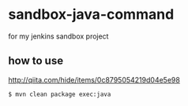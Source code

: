 # sandbox-java-command

for my jenkins sandbox project

## how to use

http://qiita.com/hide/items/0c8795054219d04e5e98

```
$ mvn clean package exec:java
```
